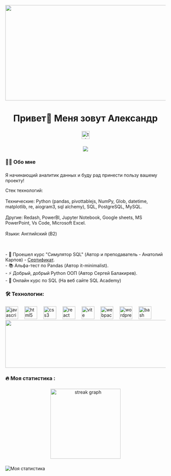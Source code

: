 <br clear="both">

<div align="center">
  <img height="300" width="600" src="https://user-images.githubusercontent.com/74038190/225813708-98b745f2-7d22-48cf-9150-083f1b00d6c9.gif"  />
</div>

###

<h1 align="center">Привет👋 Меня зовут Александр</h1>

###
<div align="center">

  <a href="https://t.me/thekingiback" target="_blank">
    <img src="https://img.shields.io/static/v1?message=Telegram&logo=telegram&label=&color=2CA5E0&logoColor=white&labelColor=&style=for-the-badge" height="25" alt="telegram logo"  />
  </a>
</div>

###

<div align="center">
  <img src="https://visitor-badge.laobi.icu/badge?page_id=filimonovalexey.filimonovalexey&"  />
</div>

###

<h3 align="left">👩‍💻  Обо мне</h3>

###
<p align="left">Я начинающий аналитик данных и буду рад принести пользу вашему проекту!

Стек технологий: 
<br><br>Технические: Python (pandas, pivottablejs, NumPy, Glob, datetime, matplotlib, re, aiogram3, sql
alchemy), SQL, PostgreSQL, MySQL.
<br><br>Другие: Redash, PowerBI, Jupyter Notebook, Google sheets, MS PowerPoint, Vs Code, Microsoft 
Excel.
<br><br>Языки: Английский (B2) 

<br><br>- 🔭 Проешел курс "Симулятор SQL" (Автор и преподаватель - Анатолий Карпов) - [Сертификат](https://lab.karpov.courses/certificate/2c743623-2841-4a77-a414-39ee0ae23bf8/).
<br>- 📚 Альфа-тест по Pandas (Автор it-minimalist).
<br>- ⚡ Добрый, добрый Python ООП (Автор Сергей Балакирев).
<br>- 📖 Онлайн курс по SQL  (На веб сайте SQL Academy)</p>

###


<h3 align="left">🛠 Технологии:</h3>

###

<div align="left">
  <img src="https://profilinator.rishav.dev/skills-assets/mysql-original-wordmark.svg" height="40" alt="javascript logo"  />
  <img width="12" />
  <img src="https://profilinator.rishav.dev/skills-assets/python-original.svg" height="40" alt="html5 logo"  />
  <img width="12" />
  <img src="https://profilinator.rishav.dev/skills-assets/photoshop-plain.svg" height="40" alt="css3 logo"  />
  <img width="12" />
  <img src="https://profilinator.rishav.dev/skills-assets/tableau.svg" height="40" alt="react logo"  />
  <img width="12" />
  <img src="https://profilinator.rishav.dev/skills-assets/powershell.png" height="40" alt="vite logo"  />
  <img width="12" />
  <img src="https://profilinator.rishav.dev/skills-assets/aftereffects.png" height="40" alt="webpack logo"  />
  <img width="12" />
  <img src="https://profilinator.rishav.dev/skills-assets/gnu_bash-icon.svg" height="40" alt="wordpress logo"  />
  <img width="12" />
  <img src="https://profilinator.rishav.dev/skills-assets/postgresql-original-wordmark.svg" height="40" alt="bash logo"  />
  <img width="12" />
</div>


<div align="center">
  <img height="150" width="1200" src="https://user-images.githubusercontent.com/74038190/212284136-03988914-d899-44b4-b1d9-4eeccf656e44.gif)"  />
</div>


###

<h3 align="left">🔥   Моя статистика :</h3>

###

<div align="center">
  <img src="https://www.codewars.com/users/Sashawell/badges/large" height="220" alt="streak graph"  />
</div>

###

![Моя статистика](https://skrinshoter.ru/s/200924/FJAlOYDz.jpg?download=1&name=Скриншот-20-09-2024%2011:58:07.jpg)

###
